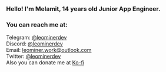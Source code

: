 ### Hello! I'm Melamit, 14 years old Junior App Engineer.
### <strong>You can reach me at:</strong>
Telegram: [@leominerdev](https://t.me/leominerdev)
<br>Discord: [@leominerdev](https://discordapp.com/users/717034948036526180)
<br>Email: leominer.work@outlook.com
<br>Twitter: [@leominerdev](https://x.com/leominerdev)
<br>Also you can donate me at [Ko-fi](https://ko-fi.com/leominerdev)

